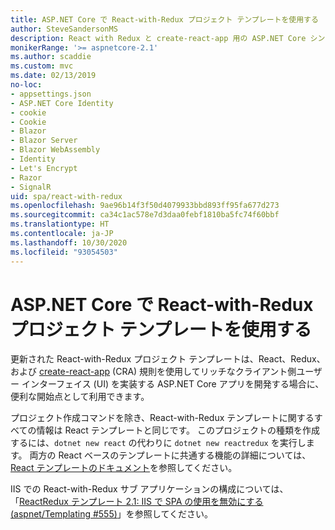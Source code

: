 ```yaml
---
title: ASP.NET Core で React-with-Redux プロジェクト テンプレートを使用する
author: SteveSandersonMS
description: React with Redux と create-react-app 用の ASP.NET Core シングル ページ アプリケーション (SPA) プロジェクト テンプレートの使用を開始する方法について説明します。
monikerRange: '>= aspnetcore-2.1'
ms.author: scaddie
ms.custom: mvc
ms.date: 02/13/2019
no-loc:
- appsettings.json
- ASP.NET Core Identity
- cookie
- Cookie
- Blazor
- Blazor Server
- Blazor WebAssembly
- Identity
- Let's Encrypt
- Razor
- SignalR
uid: spa/react-with-redux
ms.openlocfilehash: 9ae96b14f3f50d4079933bbd893ff95fa677d273
ms.sourcegitcommit: ca34c1ac578e7d3daa0febf1810ba5fc74f60bbf
ms.translationtype: HT
ms.contentlocale: ja-JP
ms.lasthandoff: 10/30/2020
ms.locfileid: "93054503"
---
```

# <a name="use-the-react-with-redux-project-template-with-aspnet-core"></a>ASP.NET Core で React-with-Redux プロジェクト テンプレートを使用する

更新された React-with-Redux プロジェクト テンプレートは、React、Redux、および [create-react-app](https://github.com/facebookincubator/create-react-app) (CRA) 規則を使用してリッチなクライアント側ユーザー インターフェイス (UI) を実装する ASP.NET Core アプリを開発する場合に、便利な開始点として利用できます。

プロジェクト作成コマンドを除き、React-with-Redux テンプレートに関するすべての情報は React テンプレートと同じです。 このプロジェクトの種類を作成するには、`dotnet new react` の代わりに `dotnet new reactredux` を実行します。 両方の React ベースのテンプレートに共通する機能の詳細については、[React テンプレートのドキュメント](xref:spa/react)を参照してください。

IIS での React-with-Redux サブ アプリケーションの構成については、「[ReactRedux テンプレート 2.1: IIS で SPA の使用を無効にする (aspnet/Templating &num;555)](https://github.com/aspnet/Templating/issues/555)」を参照してください。

